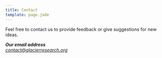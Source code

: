 ```yaml
---
title: Contact
template: page.jade
---
```


Feel free to contact us to provide feedback or give suggestions for new ideas.

<address>
  <strong>Our email address</strong><br>
  <a href="mailto:contact@glacierresearch.org">contact@glacierresearch.org</a>
</address>
